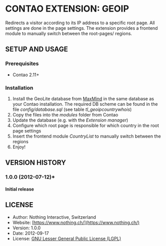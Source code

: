 # CONTAO EXTENSION: GEOIP
Redirects a visitor according to its IP address to a specific root page. All settings are done in the page settings. The extension provides a frontend module to manually switch between the root-pages/ regions.

## SETUP AND USAGE
### Prerequisites
 * Contao 2.11+

### Installation
1. Install the GeoLite database from [MaxMind](http://www.maxmind.com/app/geoip_country) in the same database as your Contao installation. The required DB scheme can be found in the file _config/database.sql_ (see table _tl_geoipcountrywhois_)
2. Copy the files into the _modules_ folder from Contao
3. Update the database (e.g. with the _Extension manager_)
4. Configure which root page is responsible for which country in the root page settings
5. Insert the frontend module _CountryList_ to manually switch between the regions
6. Enjoy!

## VERSION HISTORY
### 1.0.0 (2012-07-12)*
#### Initial release

## LICENSE
* Author:		Nothing Interactive, Switzerland
* Website: 		[https://www.nothing.ch/](https://www.nothing.ch/)
* Version: 		1.0.0
* Date: 		2012-09-17
* License: 		[GNU Lesser General Public License (LGPL)](http://www.gnu.org/licenses/lgpl.html)